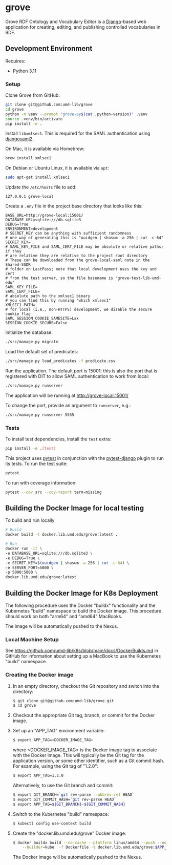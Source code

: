 # grove

Grove RDF Ontology and Vocabulary Editor is a [Django]-based web 
application for creating, editing, and publishing controlled vocabularies 
in RDF.

## Development Environment

Requires:

* Python 3.11

### Setup

Clone Grove from GitHub:

```bash
git clone git@github.com:umd-lib/grove
cd grove
python -m venv --prompt "grove-py$(cat .python-version)" .venv
source .venv/bin/activate
pip install -e .
```

Install `libxmlsec1`. This is required for the SAML authentication using
[djangosaml2].

On Mac, it is available via Homebrew:

```bash
brew install xmlsec1
```

On Debian or Ubuntu Linux, it is available via `apt`:

```bash
sudo apt-get install xmlsec1
```

Update the `/etc/hosts` file to add:

```
127.0.0.1 grove-local
```

Create a `.env` file in the project base directory that looks like this:

```dotenv
BASE_URL=http://grove-local:15001/
DATABASE_URL=sqlite:///db.sqlite3
DEBUG=True
ENVIRONMENT=development
# SECRET_KEY can be anything with sufficient randomness
# one way of generating this is "uuidgen | shasum -a 256 | cut -c-64"
SECRET_KEY=
# SAML_KEY_FILE and SAML_CERT_FILE may be absolute or relative paths; if they
# are relative they are relative to the project root directory
# These can be downloaded from the grove-local-saml note in the Shared-SSDR 
# folder on LastPass; note that local development uses the key and cert 
# from the test server, so the file basename is "grove-test-lib-umd-edu"
SAML_KEY_FILE=
SAML_CERT_FILE=
# absolute path to the xmlsec1 binary
# you can find this by running "which xmlsec1"
XMLSEC1_PATH=
# for local (i.e., non-HTTPS) development, we disable the secure cookie flag
SAML_SESSION_COOKIE_SAMESITE=Lax
SESSION_COOKIE_SECURE=False
```

Initialize the database:

```bash
./src/manage.py migrate
```

Load the default set of predicates:

```bash
./src/manage.py load_predicates -f predicate.csv
```

Run the application. The default port is 15001; this is also the port that 
is registered with DIT to allow SAML authentication to work from local:

```bash
./src/manage.py runserver
```

The application will be running at <http://grove-local:15001/>

To change the port, provide an argument to `runserver`, e.g.:

```bash
./src/manage.py runserver 5555
```

### Tests

To install test dependencies, install the `test` extra:

```bash
pip install -e .[test]
```

This project uses [pytest] in conjunction with the [pytest-django] plugin 
to run its tests. To run the test suite:

```bash
pytest
```

To run with coverage information:

```bash
pytest --cov src --cov-report term-missing
```

## Building the Docker Image for local testing

To build and run locally

```zsh
# Build
docker build -t docker.lib.umd.edu/grove:latest .

# Run
docker run -it \
-e DATABASE_URL=sqlite:///db.sqlite3 \
-e DEBUG=True \
-e SECRET_KEY=$(uuidgen | shasum -a 256 | cut -c-64) \
-e SERVER_PORT=5000 \
-p 5000:5000 \
docker.lib.umd.edu/grove:latest
```

## Building the Docker Image for K8s Deployment

The following procedure uses the Docker "buildx" functionality and the
Kubernetes "build" namespace to build the Docker image. This procedure should
work on both "arm64" and "amd64" MacBooks.

The image will be automatically pushed to the Nexus.

### Local Machine Setup

See <https://github.com/umd-lib/k8s/blob/main/docs/DockerBuilds.md> in
GitHub for information about setting up a MacBook to use the Kubernetes
"build" namespace.

### Creating the Docker image

1. In an empty directory, checkout the Git repository and switch into the
   directory:

    ```zsh
    $ git clone git@github.com:umd-lib/grove.git
    $ cd grove
    ```

2. Checkout the appropriate Git tag, branch, or commit for the Docker image.

3. Set up an "APP_TAG" environment variable:

    ```zsh
    $ export APP_TAG=<DOCKER_IMAGE_TAG>
    ```

   where \<DOCKER_IMAGE_TAG> is the Docker image tag to associate with the
   Docker image. This will typically be the Git tag for the application version,
   or some other identifier, such as a Git commit hash. For example, using the
   Git tag of "1.2.0":

    ```zsh
    $ export APP_TAG=1.2.0
    ```

    Alternatively, to use the Git branch and commit:

    ```zsh
    $ export GIT_BRANCH=`git rev-parse --abbrev-ref HEAD`
    $ export GIT_COMMIT_HASH=`git rev-parse HEAD`
    $ export APP_TAG=${GIT_BRANCH}-${GIT_COMMIT_HASH}
    ```

4. Switch to the Kubernetes "build" namespace:

    ```bash
    $ kubectl config use-context build
    ```

5. Create the "docker.lib.umd.edu/grove" Docker image:

    ```bash
    $ docker buildx build --no-cache --platform linux/amd64 --push --no-cache \
        --builder=kube  -f Dockerfile -t docker.lib.umd.edu/grove:$APP_TAG .
    ```

   The Docker image will be automatically pushed to the Nexus.

[Django]: https://www.djangoproject.com/
[Plastron]: https://github.com/umd-lib/plastron
[djangosaml2]: https://djangosaml2.readthedocs.io/
[pytest]: https://pytest.org/
[pytest-django]: https://pytest-django.readthedocs.io/en/latest/
